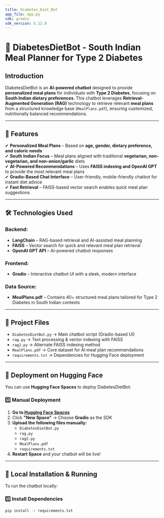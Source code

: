 ```yaml
---
title: Diabetes_Diet_Bot
app_file: app.py
sdk: gradio
sdk_version: 5.12.0
---
```

# 🍛 **DiabetesDietBot** - South Indian Meal Planner for Type 2 Diabetes

## **Introduction**
DiabetesDietBot is an **AI-powered chatbot** designed to provide **personalized meal plans** for individuals with **Type 2 Diabetes**, focusing on **South Indian dietary preferences**. This chatbot leverages **Retrieval-Augmented Generation (RAG)** technology to retrieve relevant **meal plans** from a structured knowledge base (`MealPlans.pdf`), ensuring customized, nutritionally balanced recommendations.

---

## **🎯 Features**
✔ **Personalized Meal Plans** – Based on **age, gender, dietary preference, and caloric needs**  
✔ **South Indian Focus** – Meal plans aligned with traditional **vegetarian, non-vegetarian, and non-onion/garlic** diets  
✔ **AI-Powered Recommendations** – Uses **FAISS indexing and OpenAI GPT** to provide the most relevant meal plans  
✔ **Gradio-Based Chat Interface** – User-friendly, mobile-friendly chatbot for instant diet advice  
✔ **Fast Retrieval** – FAISS-based vector search enables quick meal plan suggestions  

---

## **🛠 Technologies Used**
### **Backend:**
- **LangChain** – RAG-based retrieval and AI-assisted meal planning
- **FAISS** – Vector search for quick and relevant meal plan retrieval
- **OpenAI GPT API** – AI-powered chatbot responses

### **Frontend:**
- **Gradio** – Interactive chatbot UI with a sleek, modern interface

### **Data Source:**
- **MealPlans.pdf** – Contains 40+ structured meal plans tailored for Type 2 Diabetes in South Indian contexts

---

## **📂 Project Files**
- `DiabetesDietBot.py` → Main chatbot script (Gradio-based UI)
- `rag.py` → Text processing & vector indexing with FAISS
- `rag2.py` → Alternate FAISS indexing method
- `MealPlans.pdf` → Core dataset for AI meal plan recommendations
- `requirements.txt` → Dependencies for Hugging Face deployment

---

## **🚀 Deployment on Hugging Face**
You can use **Hugging Face Spaces** to deploy DiabetesDietBot:

### **1️⃣ Manual Deployment**
1. **Go to [Hugging Face Spaces](https://huggingface.co/spaces)**
2. Click **"New Space"** → Choose **Gradio** as the SDK  
3. **Upload the following files manually:**
   - `DiabetesDietBot.py`
   - `rag.py`
   - `rag2.py`
   - `MealPlans.pdf`
   - `requirements.txt`
4. **Restart Space** and your chatbot will be live!

---

## **🔧 Local Installation & Running**
To run the chatbot locally:

### **1️⃣ Install Dependencies**
```bash
pip install -r requirements.txt
